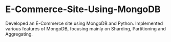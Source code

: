 # E-Commerce-Site-Using-MongoDB
Developed an E-Commerce site using MongoDB and Python. Implemented various features of MongoDB, focusing mainly on Sharding, Partitioning and Aggregating.
